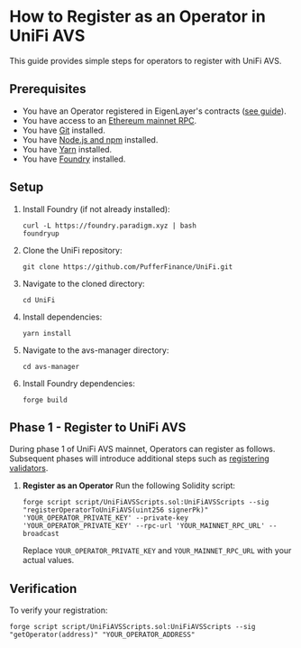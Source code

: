 # How to Register as an Operator in UniFi AVS

This guide provides simple steps for operators to register with UniFi AVS.

## Prerequisites

- You have an Operator registered in EigenLayer's contracts ([see guide](https://docs.eigenlayer.xyz/eigenlayer/operator-guides/operator-installation#goerli-smart-contract-addresses)).
- You have access to an [Ethereum mainnet RPC](https://chainlist.org/).
- You have [Git](https://git-scm.com/downloads) installed.
- You have [Node.js and npm](https://nodejs.org/) installed.
- You have [Yarn](https://yarnpkg.com/getting-started/install) installed.
- You have [Foundry](https://book.getfoundry.sh/getting-started/installation) installed.

## Setup

1. Install Foundry (if not already installed):
   ```
   curl -L https://foundry.paradigm.xyz | bash
   foundryup
   ```

2. Clone the UniFi repository:
   ```
   git clone https://github.com/PufferFinance/UniFi.git
   ```

3. Navigate to the cloned directory:
   ```
   cd UniFi
   ```

4. Install dependencies:
   ```
   yarn install
   ```

5. Navigate to the avs-manager directory:
   ```
   cd avs-manager
   ```

6. Install Foundry dependencies:
   ```
   forge build
   ```

## Phase 1 - Register to UniFi AVS
During phase 1 of UniFi AVS mainnet, Operators can register as follows. Subsequent phases will introduce additional steps such as [registering validators](../registration.md#validator-registration).

1. **Register as an Operator**
   Run the following Solidity script:
   ```
   forge script script/UniFiAVSScripts.sol:UniFiAVSScripts --sig "registerOperatorToUniFiAVS(uint256 signerPk)" 'YOUR_OPERATOR_PRIVATE_KEY' --private-key 'YOUR_OPERATOR_PRIVATE_KEY' --rpc-url 'YOUR_MAINNET_RPC_URL' --broadcast 
   ```
   Replace `YOUR_OPERATOR_PRIVATE_KEY` and `YOUR_MAINNET_RPC_URL` with your actual values.

## Verification

To verify your registration:
```
forge script script/UniFiAVSScripts.sol:UniFiAVSScripts --sig "getOperator(address)" "YOUR_OPERATOR_ADDRESS"
```